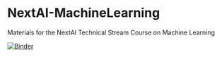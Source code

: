 # NextAI-MachineLearning
Materials for the NextAI Technical Stream Course on Machine Learning

[![Binder](http://mybinder.org/badge.svg)](http://mybinder.org:/repo/nextcanada/nextai-machinelearning)
